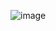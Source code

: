 ![image](https://github.com/RAKESH-SKCET/React-727722eucy035-cc-1/assets/151620495/2477c3ce-ef8e-4089-b229-0742b94a7621)
